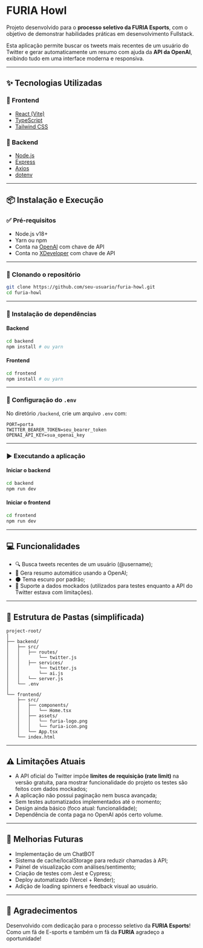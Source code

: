 #  FURIA Howl

Projeto desenvolvido para o **processo seletivo da FURIA Esports**, com o objetivo de demonstrar habilidades práticas em desenvolvimento Fullstack.

Esta aplicação permite buscar os tweets mais recentes de um usuário do Twitter e gerar automaticamente um resumo com ajuda da **API da OpenAI**, exibindo tudo em uma interface moderna e responsiva.

---

## ✨ Tecnologias Utilizadas

### 🔷 Frontend
- [React (Vite)](https://vitejs.dev/)
- [TypeScript](https://www.typescriptlang.org/)
- [Tailwind CSS](https://tailwindcss.com/)

### 🔶 Backend
- [Node.js](https://nodejs.org/)
- [Express](https://expressjs.com/)
- [Axios](https://axios-http.com/)
- [dotenv](https://www.npmjs.com/package/dotenv)

---

## 📦 Instalação e Execução

### ✅ Pré-requisitos
- Node.js v18+
- Yarn ou npm
- Conta na [OpenAI](https://platform.openai.com/) com chave de API
- Conta no [XDeveloper](https://developer.x.com/) com chave de API

---

### 🔄 Clonando o repositório

```bash
git clone https://github.com/seu-usuario/furia-howl.git
cd furia-howl
```

---

### 📁 Instalação de dependências

#### Backend
```bash
cd backend
npm install # ou yarn
```

#### Frontend
```bash
cd frontend
npm install # ou yarn
```

---

### 🔐 Configuração do `.env`

No diretório `/backend`, crie um arquivo `.env` com:

```env
PORT=porta
TWITTER_BEARER_TOKEN=seu_bearer_token
OPENAI_API_KEY=sua_openai_key
```

---

### ▶️ Executando a aplicação

#### Iniciar o backend
```bash
cd backend
npm run dev
```

#### Iniciar o frontend
```bash
cd frontend
npm run dev
```

---

## 💻 Funcionalidades

- 🔍 Busca tweets recentes de um usuário (@username);
- 🧠 Gera resumo automático usando a OpenAI;
- 🌑 Tema escuro por padrão;
- 📄 Suporte a dados mockados (utilizados para testes enquanto a API do Twitter estava com limitações).

---

## 📁 Estrutura de Pastas (simplificada)

```
project-root/
│
├── backend/
│   ├── src/
│   │   ├── routes/
│   │       └── twitter.js
│   │   ├── services/
│   │       └── twitter.js
│   │       └── ai.js
│   │   └── server.js
│   └── .env
│
└── frontend/
    ├── src/
    │   ├── components/
    │   │   └── Home.tsx
    │   ├── assets/
    │   │   └── furia-logo.png
    │   │   └── furia-icon.png
    │   └── App.tsx
    └── index.html
```

---

## ⚠️ Limitações Atuais

- A API oficial do Twitter impõe **limites de requisição (rate limit)** na versão gratuita, para mostrar funcionalidade do projeto os testes são feitos com dados mockados;
- A aplicação não possui paginação nem busca avançada;
- Sem testes automatizados implementados até o momento;
- Design ainda básico (foco atual: funcionalidade);
- Dependência de conta paga no OpenAI após certo volume.

---

## 🚀 Melhorias Futuras

- Implementação de um ChatBOT
- Sistema de cache/localStorage para reduzir chamadas à API;
- Painel de visualização com análises/sentimento;
- Criação de testes com Jest e Cypress;
- Deploy automatizado (Vercel + Render);
- Adição de loading spinners e feedback visual ao usuário.

---

## 🖤 Agradecimentos

Desenvolvido com dedicação para o processo seletivo da **FURIA Esports**!
Como um fã de E-sports e também um fã da **FURIA** agradeço a oportunidade!
